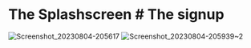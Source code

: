 # The Splashscreen                                                                                                                                      # The signup
![Screenshot_20230804-205617](https://github.com/maeka-maru/SafariDrivesCarRentalApp/assets/117111592/bb3ce115-f53f-4484-9082-7aa71bf638c4)              ![Screenshot_20230804-205939~2](https://github.com/maeka-maru/SafariDrivesCarRentalApp/assets/117111592/9feab221-49ba-4f48-9bfc-d0c9380c4e05)



